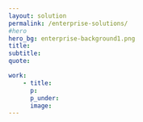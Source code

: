 ```yaml
---
layout: solution
permalink: /enterprise-solutions/
#hero
hero_bg: enterprise-background1.png
title:
subtitle: 
quote:

work:
    - title: 
      p: 
      p_under:
      image: 
---
```

